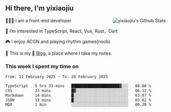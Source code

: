 ## Hi there, I'm yixiaojiu

<img align="right" src="https://bad-apple-github-readme.vercel.app/api?show_icons=true&hide_title=true&hide_rank=true&count_private=true&show_bg=1&username=yixiaojiu" alt="yixiaojiu's Github Stats"/>

🧑🏻‍💻 I am a front-end developer

👀 I’m interested in TypeScript, React, Vue, Rust，Dart

🎮 I enjoy ACGN and playing rhythm games(noob)

🌱 This is my 📝 [Blog](https://note.yixiaojiu.top), a place where I take my notes.

### This week I spent my time on

<!--START_SECTION:waka-->

```txt
From: 21 February 2025 - To: 28 February 2025

TypeScript   5 hrs 31 mins   █████████████████████▓░░░   86.06 %
CSS          23 mins         █▓░░░░░░░░░░░░░░░░░░░░░░░   06.12 %
Markdown     14 mins         █░░░░░░░░░░░░░░░░░░░░░░░░   03.87 %
JSON         13 mins         █░░░░░░░░░░░░░░░░░░░░░░░░   03.62 %
MDX          1 min           ░░░░░░░░░░░░░░░░░░░░░░░░░   00.28 %
```

<!--END_SECTION:waka-->
